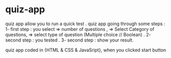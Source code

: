 # quiz-app

quiz app allow you to  run a quick test .
 quiz app going through some steps :
    1- first step : you select 
        => number of questions ,
        => Select Category  of questions,
        => select type  of question (Multiple choice // Boolean) .
    2- second step : you  tested .
    3- second step : show your result.

quiz app coded in {HTML & CSS & JavaSript},
when you clicked start button 


